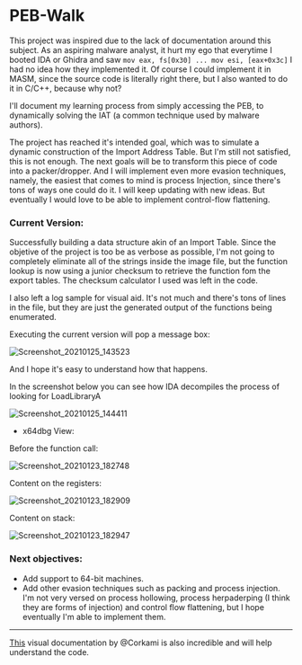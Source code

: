 # PEB-Walk

This project was inspired due to the lack of documentation around this subject. As an aspiring malware analyst, it hurt my ego that everytime I booted IDA or Ghidra and saw `mov eax, fs[0x30] ... mov esi, [eax+0x3c]` I had no idea how they implemented it. Of course I could implement it in MASM, since the source code is literally right there, but I also wanted to do it in C/C++, because why not?

I'll document my learning process from simply accessing the PEB, to dynamically solving the IAT (a common technique used by malware authors).

The project has reached it's intended goal, which was to simulate a dynamic construction of the Import Address Table. But I'm still not satisfied, this is not enough. The next goals will be to transform this piece of code into a packer/dropper. And I will implement even more evasion techniques, namely, the easiest that comes to mind is process Injection, since there's tons of ways one could do it. I will keep updating with new ideas. But eventually I would love to be able to implement control-flow flattening.    

### Current Version:
Successfully building a data structure akin of an Import Table. Since the objetive of the project is too be as verbose as possible, I'm not going to completely eliminate all of the strings inside the image file, but the function lookup is now using a junior checksum to retrieve the function fom the export tables.
The checksum calculator I used was left in the code.

I also left a log sample for visual aid. It's not much and there's tons of lines in the file, but they are just the generated output of the functions being enumerated.

Executing the current version will pop a message box:

![Screenshot_20210125_143523](https://user-images.githubusercontent.com/28660375/105742821-bd9e7900-5f1a-11eb-970a-9e65ed618a70.png)

And I hope it's easy to understand how that happens.


In the screenshot below you can see how IDA decompiles the process of looking for LoadLibraryA

![Screenshot_20210125_144411](https://user-images.githubusercontent.com/28660375/105744479-f1c66980-5f1b-11eb-8e6e-a3e53f252361.png)

* x64dbg View:
   
 Before the function call:
  
![Screenshot_20210123_182748](https://user-images.githubusercontent.com/28660375/105614522-b6eff480-5da8-11eb-88a2-d59a80b63253.png)

   Content on the registers:
  
![Screenshot_20210123_182909](https://user-images.githubusercontent.com/28660375/105614549-e6066600-5da8-11eb-8809-73b44028be8b.png)

   Content on stack:
  
![Screenshot_20210123_182947](https://user-images.githubusercontent.com/28660375/105614561-fc142680-5da8-11eb-828b-426edbb3069a.png)

### Next objectives:
* Add support to 64-bit machines.
* Add other evasion techniques such as packing and process injection. I'm not very versed on process hollowing, process herpaderping (I think they are forms of injection) and control flow flattening, but I hope eventually I'm able to implement them.

---

[This](https://github.com/corkami/pics/blob/master/binary/pe102/pe102.svg) visual documentation by @Corkami is also incredible and will help understand the code.
